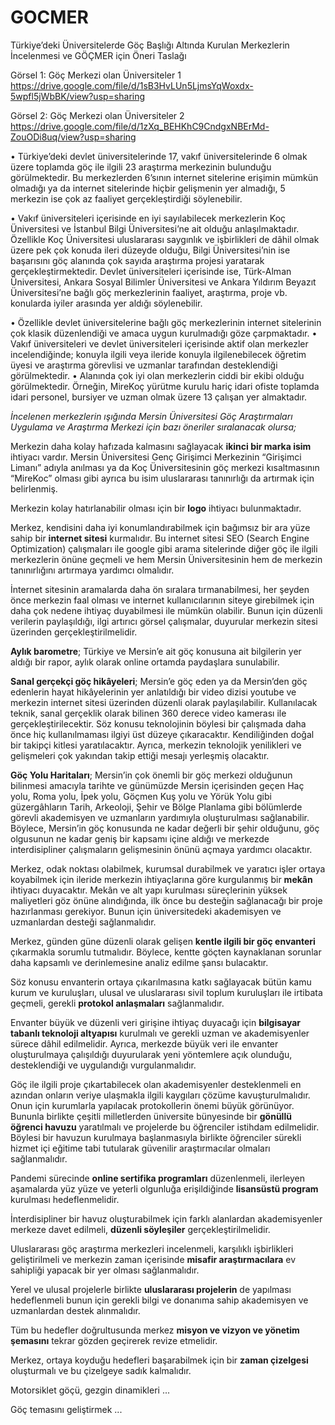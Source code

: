 # GOCMER

Türkiye’deki Üniversitelerde Göç Başlığı Altında Kurulan Merkezlerin İncelenmesi ve GÖÇMER için Öneri Taslağı

 
Görsel 1: Göç Merkezi olan Üniversiteler 1  https://drive.google.com/file/d/1sB3HvLUn5LjmsYqWoxdx-5wpfl5jWbBK/view?usp=sharing

Görsel 2: Göç Merkezi olan Üniversiteler 2  https://drive.google.com/file/d/1zXq_BEHKhC9CndgxNBErMd-ZouODi8uq/view?usp=sharing

• Türkiye’deki devlet üniversitelerinde 17, vakıf üniversitelerinde 6 olmak üzere toplamda göç ile ilgili 23 araştırma merkezinin bulunduğu görülmektedir. Bu merkezlerden 6’sının internet sitelerine erişimin mümkün olmadığı ya da internet sitelerinde hiçbir gelişmenin yer almadığı, 5 merkezin ise çok az faaliyet gerçekleştirdiği söylenebilir.

• Vakıf üniversiteleri içerisinde en iyi sayılabilecek merkezlerin Koç Üniversitesi ve İstanbul Bilgi Üniversitesi’ne ait olduğu anlaşılmaktadır. Özellikle Koç Üniversitesi uluslararası saygınlık ve işbirlikleri de dâhil olmak üzere pek çok konuda ileri düzeyde olduğu, Bilgi Üniversitesi’nin ise başarısını göç alanında çok sayıda araştırma projesi yaratarak gerçekleştirmektedir. Devlet üniversiteleri içerisinde ise, Türk-Alman Üniversitesi, Ankara Sosyal Bilimler Üniversitesi ve Ankara Yıldırım Beyazıt Üniversitesi’ne bağlı göç merkezlerinin faaliyet, araştırma, proje vb. konularda iyiler arasında yer aldığı söylenebilir.

• Özellikle devlet üniversitelerine bağlı göç merkezlerinin internet sitelerinin çok klasik düzenlendiği ve amaca uygun kurulmadığı göze çarpmaktadır. • Vakıf üniversiteleri ve devlet üniversiteleri içerisinde aktif olan merkezler incelendiğinde; konuyla ilgili veya ileride konuyla ilgilenebilecek öğretim üyesi ve araştırma görevlisi ve uzmanlar tarafından desteklendiği görülmektedir. • Alanında çok iyi olan merkezlerin ciddi bir ekibi olduğu görülmektedir. Örneğin, MireKoç yürütme kurulu hariç idari ofiste toplamda idari personel, bursiyer ve uzman olmak üzere 13 çalışan yer almaktadır.

*İncelenen merkezlerin ışığında Mersin Üniversitesi Göç Araştırmaları Uygulama ve Araştırma Merkezi için bazı öneriler sıralanacak olursa;*

  Merkezin daha kolay hafızada kalmasını sağlayacak **ikinci bir marka isim** ihtiyacı vardır. Mersin Üniversitesi Genç Girişimci Merkezinin “Girişimci Limanı” adıyla anılması ya da Koç Üniversitesinin göç merkezi kısaltmasının “MireKoc” olması gibi ayrıca bu isim uluslararası tanınırlığı da artırmak için belirlenmiş.

   Merkezin kolay hatırlanabilir olması için bir **logo** ihtiyacı bulunmaktadır.

Merkez, kendisini daha iyi konumlandırabilmek için bağımsız bir ara yüze sahip bir **internet sitesi** kurmalıdır. Bu internet sitesi SEO (Search Engine Optimization) çalışmaları ile google gibi arama sitelerinde diğer göç ile ilgili merkezlerin önüne geçmeli ve hem Mersin Üniversitesinin hem de merkezin tanınırlığını artırmaya yardımcı olmalıdır.

İnternet sitesinin aramalarda daha ön sıralara tırmanabilmesi, her şeyden önce merkezin faal olması ve internet kullanıcılarının siteye girebilmek için daha çok nedene ihtiyaç duyabilmesi ile mümkün olabilir. Bunun için düzenli verilerin paylaşıldığı, ilgi artırıcı görsel çalışmalar, duyurular merkezin sitesi üzerinden gerçekleştirilmelidir.

**Aylık barometre**; Türkiye ve Mersin’e ait göç konusuna ait bilgilerin yer aldığı bir rapor, aylık olarak online ortamda paydaşlara sunulabilir.

**Sanal gerçekçi göç hikâyeleri**; Mersin’e göç eden ya da Mersin’den göç edenlerin hayat hikâyelerinin yer anlatıldığı bir video dizisi youtube ve merkezin internet sitesi üzerinden düzenli olarak paylaşılabilir. Kullanılacak teknik, sanal gerçeklik olarak bilinen 360 derece video kamerası ile gerçekleştirilecektir. Söz konusu teknolojinin böylesi bir çalışmada daha önce hiç kullanılmaması ilgiyi üst düzeye çıkaracaktır. Kendiliğinden doğal bir takipçi kitlesi yaratılacaktır. Ayrıca, merkezin teknolojik yenilikleri ve gelişmeleri çok yakından takip ettiği mesajı yerleşmiş olacaktır.

**Göç Yolu Haritaları**; Mersin’in çok önemli bir göç merkezi olduğunun bilinmesi amacıyla tarihte ve günümüzde Mersin içerisinden geçen Haç yolu, Roma yolu, İpek yolu, Göçmen Kuş yolu ve Yörük Yolu gibi güzergâhların Tarih, Arkeoloji, Şehir ve Bölge Planlama gibi bölümlerde görevli akademisyen ve uzmanların yardımıyla oluşturulması sağlanabilir. Böylece, Mersin’in göç konusunda ne kadar değerli bir şehir olduğunu, göç olgusunun ne kadar geniş bir kapsamı içine aldığı ve merkezde interdisipliner çalışmaların gelişmesinin önünü açmaya yardımcı olacaktır.

Merkez, odak noktası olabilmek, kurumsal durabilmek ve yaratıcı işler ortaya koyabilmek için ileride merkezin ihtiyaçlarına göre kurgulanmış bir **mekân** ihtiyacı duyacaktır. Mekân ve alt yapı kurulması süreçlerinin yüksek maliyetleri göz önüne alındığında, ilk önce bu desteğin sağlanacağı bir proje hazırlanması gerekiyor. Bunun için üniversitedeki akademisyen ve uzmanlardan desteği sağlanmalıdır.

Merkez, günden güne düzenli olarak gelişen **kentle ilgili bir göç envanteri** çıkarmakla sorumlu tutmalıdır. Böylece, kentte göçten kaynaklanan sorunlar daha kapsamlı ve derinlemesine analiz edilme şansı bulacaktır.

Söz konusu envanterin ortaya çıkarılmasına katkı sağlayacak bütün kamu kurum ve kuruluşları, ulusal ve uluslararası sivil toplum kuruluşları ile irtibata geçmeli, gerekli **protokol anlaşmaları** sağlanmalıdır.

Envanter büyük ve düzenli veri girişine ihtiyaç duyacağı için **bilgisayar tabanlı teknoloji altyapısı** kurulmalı ve gerekli uzman ve akademisyenler sürece dâhil edilmelidir. Ayrıca, merkezde büyük veri ile envanter oluşturulmaya çalışıldığı duyurularak yeni yöntemlere açık olunduğu, desteklendiği ve uygulandığı vurgulanmalıdır.

Göç ile ilgili proje çıkartabilecek olan akademisyenler desteklenmeli en azından onların veriye ulaşmakla ilgili kaygıları çözüme kavuşturulmalıdır. Onun için kurumlarla yapılacak protokollerin önemi büyük görünüyor. Bununla birlikte çeşitli milletlerden üniversite bünyesinde bir **gönüllü öğrenci havuzu** yaratılmalı ve projelerde bu öğrenciler istihdam edilmelidir. Böylesi bir havuzun kurulmaya başlanmasıyla birlikte öğrenciler sürekli hizmet içi eğitime tabi tutularak güvenilir araştırmacılar olmaları sağlanmalıdır.

Pandemi sürecinde **online sertifika programları** düzenlenmeli, ilerleyen aşamalarda yüz yüze ve yeterli olgunluğa erişildiğinde **lisansüstü program** kurulması hedeflenmelidir.

İnterdisipliner bir havuz oluşturabilmek için farklı alanlardan akademisyenler merkeze davet edilmeli, **düzenli söyleşiler** gerçekleştirilmelidir.

Uluslararası göç araştırma merkezleri incelenmeli, karşılıklı işbirlikleri geliştirilmeli ve merkezin zaman içerisinde **misafir araştırmacılara** ev sahipliği yapacak bir yer olması sağlanmalıdır.

Yerel ve ulusal projelerle birlikte **uluslararası projelerin** de yapılması hedeflenmeli bunun için gerekli bilgi ve donanıma sahip akademisyen ve uzmanlardan destek alınmalıdır.

Tüm bu hedefler doğrultusunda merkez **misyon ve vizyon ve yönetim şemasını** tekrar gözden geçirerek revize etmelidir.

Merkez, ortaya koyduğu hedefleri başarabilmek için bir **zaman çizelgesi** oluşturmalı ve bu çizelgeye sadık kalmalıdır.

Motorsiklet göçü, gezgin dinamikleri ...

Göç temasını geliştirmek ...
